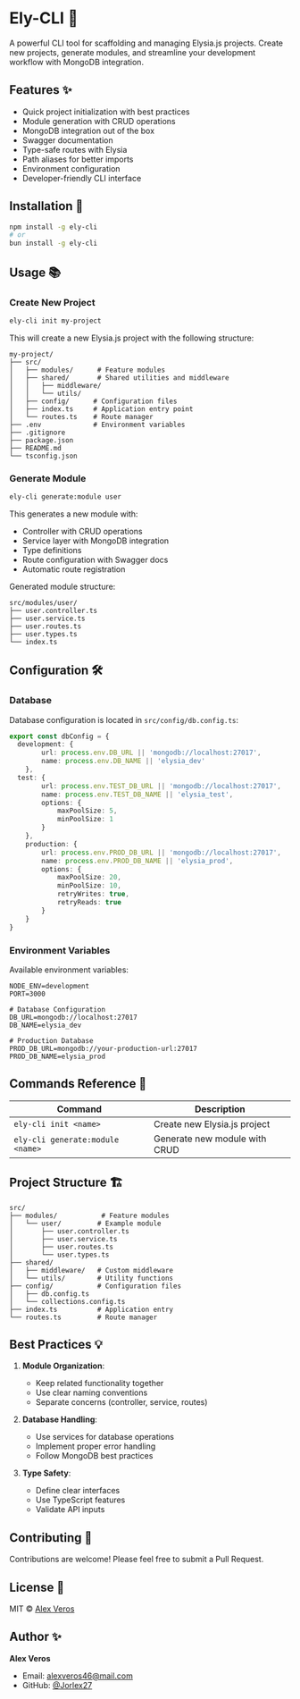 # Ely-CLI 🦊

A powerful CLI tool for scaffolding and managing Elysia.js projects. Create new projects, generate modules, and streamline your development workflow with MongoDB integration.

## Features ✨

- Quick project initialization with best practices
- Module generation with CRUD operations
- MongoDB integration out of the box
- Swagger documentation
- Type-safe routes with Elysia
- Path aliases for better imports
- Environment configuration
- Developer-friendly CLI interface

## Installation 🚀

```bash
npm install -g ely-cli
# or
bun install -g ely-cli
```

## Usage 📚

### Create New Project

```bash
ely-cli init my-project
```

This will create a new Elysia.js project with the following structure:
```
my-project/
├── src/
│   ├── modules/      # Feature modules
│   ├── shared/       # Shared utilities and middleware
│   │   ├── middleware/
│   │   └── utils/
│   ├── config/      # Configuration files
│   ├── index.ts     # Application entry point
│   └── routes.ts    # Route manager
├── .env             # Environment variables
├── .gitignore
├── package.json
├── README.md
└── tsconfig.json
```

### Generate Module

```bash
ely-cli generate:module user
```

This generates a new module with:
- Controller with CRUD operations
- Service layer with MongoDB integration
- Type definitions
- Route configuration with Swagger docs
- Automatic route registration

Generated module structure:
```
src/modules/user/
├── user.controller.ts
├── user.service.ts
├── user.routes.ts
├── user.types.ts
└── index.ts
```

## Configuration 🛠

### Database

Database configuration is located in `src/config/db.config.ts`:
```typescript
export const dbConfig = {
  development: {
        url: process.env.DB_URL || 'mongodb://localhost:27017',
        name: process.env.DB_NAME || 'elysia_dev'
    },
  test: {
        url: process.env.TEST_DB_URL || 'mongodb://localhost:27017',
        name: process.env.TEST_DB_NAME || 'elysia_test',
        options: {
            maxPoolSize: 5,
            minPoolSize: 1
        }
    },
    production: {
        url: process.env.PROD_DB_URL || 'mongodb://localhost:27017',
        name: process.env.PROD_DB_NAME || 'elysia_prod',
        options: {
            maxPoolSize: 20,
            minPoolSize: 10,
            retryWrites: true,
            retryReads: true
        }
    }
}
```

### Environment Variables

Available environment variables:
```env
NODE_ENV=development
PORT=3000

# Database Configuration
DB_URL=mongodb://localhost:27017
DB_NAME=elysia_dev

# Production Database
PROD_DB_URL=mongodb://your-production-url:27017
PROD_DB_NAME=elysia_prod
```

## Commands Reference 📖

| Command | Description |
|---------|-------------|
| `ely-cli init <name>` | Create new Elysia.js project |
| `ely-cli generate:module <name>` | Generate new module with CRUD |

## Project Structure 🏗

```
src/
├── modules/           # Feature modules
│   └── user/         # Example module
│       ├── user.controller.ts
│       ├── user.service.ts
│       ├── user.routes.ts
│       └── user.types.ts
├── shared/
│   ├── middleware/   # Custom middleware
│   └── utils/        # Utility functions
├── config/           # Configuration files
│   ├── db.config.ts
│   └── collections.config.ts
├── index.ts          # Application entry
└── routes.ts         # Route manager
```

## Best Practices 💡

1. **Module Organization**:
   - Keep related functionality together
   - Use clear naming conventions
   - Separate concerns (controller, service, routes)

2. **Database Handling**:
   - Use services for database operations
   - Implement proper error handling
   - Follow MongoDB best practices

3. **Type Safety**:
   - Define clear interfaces
   - Use TypeScript features
   - Validate API inputs

## Contributing 🤝

Contributions are welcome! Please feel free to submit a Pull Request.

## License 📄

MIT © [Alex Veros](mailto:alexveros46@mail.com)

## Author ✨

**Alex Veros**
- Email: alexveros46@mail.com
- GitHub: [@Jorlex27](https://github.com/Jorlex27)